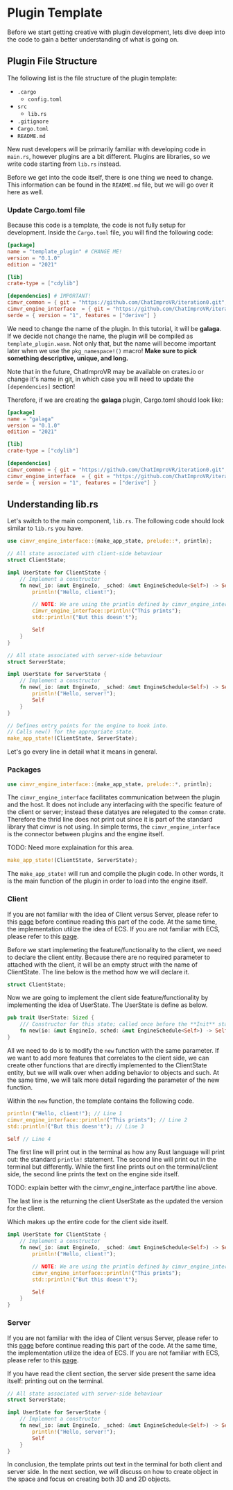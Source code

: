 # Plugin Template

Before we start getting creative with plugin development, lets dive deep into the code to gain a better understanding of what is going on.

## Plugin File Structure
The following list is the file structure of the plugin template:
- `.cargo`
    - `config.toml`
- `src`
    - `lib.rs`
- `.gitignore`
- `Cargo.toml`
- `README.md`

New rust developers will be primarily familiar with developing code in `main.rs`, however plugins are a bit different. Plugins are libraries, so we write code starting from `lib.rs` instead.

Before we get into the code itself, there is one thing we need to change. This information can be found in the `README.md` file, but we will go over it here as well.

### Update Cargo.toml file
Because this code is a template, the code is not fully setup for development. Inside the `Cargo.toml` file, you will find the following code:
```toml
[package]
name = "template_plugin" # CHANGE ME!
version = "0.1.0"
edition = "2021"

[lib]
crate-type = ["cdylib"]

[dependencies] # IMPORTANT!
cimvr_common = { git = "https://github.com/ChatImproVR/iteration0.git", branch = "main" }
cimvr_engine_interface  = { git = "https://github.com/ChatImproVR/iteration0.git", branch = "main" } 
serde = { version = "1", features = ["derive"] }
```

We need to change the name of the plugin. In this tutorial, it will be **galaga**. If we decide not change the name, the plugin will be compiled as `template_plugin.wasm`. Not only that, but the name will become important later when we use the `pkg_namespace!()` macro! __Make sure to pick something descriptive, unique, and long.__

Note that in the future, ChatImproVR may be available on crates.io or change it's name in git, in which case you will need to update the `[dependencies]` section!

Therefore, if we are creating the **galaga** plugin, Cargo.toml should look like:
```toml
[package]
name = "galaga"
version = "0.1.0"
edition = "2021"

[lib]
crate-type = ["cdylib"]

[dependencies]
cimvr_common = { git = "https://github.com/ChatImproVR/iteration0.git", branch = "main" }
cimvr_engine_interface  = { git = "https://github.com/ChatImproVR/iteration0.git", branch = "main" }
serde = { version = "1", features = ["derive"] }
```

## Understanding lib.rs

Let's switch to the main component, `lib.rs`. The following code should look similar to `lib.rs` you have. 

```rust
use cimvr_engine_interface::{make_app_state, prelude::*, println};

// All state associated with client-side behaviour
struct ClientState;

impl UserState for ClientState {
    // Implement a constructor
    fn new(_io: &mut EngineIo, _sched: &mut EngineSchedule<Self>) -> Self {
        println!("Hello, client!");

        // NOTE: We are using the println defined by cimvr_engine_interface here, NOT the standard library!
        cimvr_engine_interface::println!("This prints");
        std::println!("But this doesn't");

        Self
    }
}

// All state associated with server-side behaviour
struct ServerState;

impl UserState for ServerState {
    // Implement a constructor
    fn new(_io: &mut EngineIo, _sched: &mut EngineSchedule<Self>) -> Self {
        println!("Hello, server!");
        Self
    }
}

// Defines entry points for the engine to hook into.
// Calls new() for the appropriate state.
make_app_state!(ClientState, ServerState);
```




Let's go every line in detail what it means in general.

### Packages

```rust
use cimvr_engine_interface::{make_app_state, prelude::*, println};
```

The `cimvr_engine_interface` facilitates communication between the plugin and the host. It does not include any interfacing with the specific feature of the client or server; instead these datatyes are relegated to the `common` crate. Therefore the thrid line does not print out since it is part of the standard library that cimvr is not using. In simple terms, the `cimvr_engine_interface` is the connector between plugins and the engine itself. 

TODO: Need more explaination for this area.


```rust
make_app_state!(ClientState, ServerState);
```
The `make_app_state!` will run and compile the plugin code. In other words, it is the main function of the plugin in order to load into the engine itself.

### Client 

If you are not familiar with the idea of Client versus Server, please refer to this [page](../Core_Concepts/client_and_server.md) before continue reading this part of the code. At the same time, the implementation utilize the idea of ECS. If you are not familiar with ECS, please refer to this [page](../Core_Concepts/core_concepts.html#entity-component-system).

Before we start implemeting the feature/functionality to the client, we need to declare the client entity. Because there are no required parameter to attached with the client, it will be an empty struct with the name of ClientState. The line below is the method how we will declare it.

```rust
struct ClientState;
```

Now we are going to implement the client side feature/functionality by implementing the idea of UserState. The UserState is define as below.
```rust
pub trait UserState: Sized {
    /// Constructor for this state; called once before the **Init** stage.
    fn new(io: &mut EngineIo, sched: &mut EngineSchedule<Self>) -> Self;
}
```
All we need to do is to modify the `new` function with the same parameter. If we want to add more features that correlates to the client side, we can create other functions that are directly implemented to the ClientState entity, but we will walk over when adding behavior to objects and such. At the same time, we will talk more detail regarding the parameter of the new function.

Within the `new` function, the template contains the following code.

```rust
println!("Hello, client!"); // Line 1
cimvr_engine_interface::println!("This prints"); // Line 2
std::println!("But this doesn't"); // Line 3

Self // Line 4
```
The first line will print out in the terminal as how any Rust language will print out: the standard `println!` statement.
The second line will print out in the terminal but differently. While the first line prints out on the terminal/client side, the second line prints the text on the engine side itself. 

TODO: explain better with the cimvr_engine_interface part/the line above.

The last line is the returning the client UserState as the updated the version for the client.

Which makes up the entire code for the client side itself.

```rust
impl UserState for ClientState {
    // Implement a constructor
    fn new(_io: &mut EngineIo, _sched: &mut EngineSchedule<Self>) -> Self {
        println!("Hello, client!");

        // NOTE: We are using the println defined by cimvr_engine_interface here, NOT the standard library!
        cimvr_engine_interface::println!("This prints");
        std::println!("But this doesn't");

        Self
    }
}
```

### Server

If you are not familiar with the idea of Client versus Server, please refer to this [page](../Core_Concepts/client_and_server.md) before continue reading this part of the code. At the same time, the implementation utilize the idea of ECS. If you are not familiar with ECS, please refer to this [page](../Core_Concepts/core_concepts.html#entity-component-system).


If you have read the client section, the server side present the same idea itself: printing out on the terminal.

```rust
// All state associated with server-side behaviour
struct ServerState;

impl UserState for ServerState {
    // Implement a constructor
    fn new(_io: &mut EngineIo, _sched: &mut EngineSchedule<Self>) -> Self {
        println!("Hello, server!");
        Self
    }
}
```
In conclusion, the template prints out text in the terminal for both client and server side. In the next section, we will discuss on how to create object in the space and focus on creating both 3D and 2D objects.